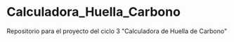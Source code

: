 # Calculadora_Huella_Carbono
Repositorio para el proyecto del ciclo 3 "Calculadora de Huella de Carbono"
